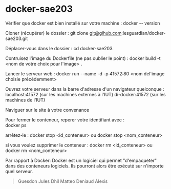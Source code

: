 # docker-sae203

Vérifier que docker est bien installé sur votre machine : 
	docker -- version

Cloner (récupérer) le dossier : 
	git clone git@gihub.com:lesguardian/docker-sae203.git

Déplacer-vous dans le dossier :
	cd docker-sae203

Contruisez l'image du Dockerfile (ne pas oublier le point) : 
	docker build -t <nom de votre choix pour l'image> .

Lancer le serveur web :
	docker run --name <nom de votre choix> -d -p 41572:80 <nom del'image choisie précédemment>

Ouvrez votre serveur dans la barre d'adresse d'un navigateur quelconque :
	localhost:41572 (sur les machines externes à l'IUT)
	di-docker:41572 (sur les machines de l'IUT)

Naviguer sur le site à votre convenance 

Pour fermer le conteneur, reperer votre identifiant avec :  
	docker ps

arrêtez-le :
	docker stop <id_conteneur> ou
	docker stop <nom_conteneur>

si vous voulez supprimer le conteneur : 
	docker rm <id_conteneur> ou
	docker rm <nom_conteneur>





 Par rapport à Docker:
	Docker est un logiciel qui permet "d'empaqueter" dans des conteneurs logiciels. Ils pourront alors
	être exécuté sur n'importe quel serveur.








> Guesdon Jules 
> Dhil Matteo 
> Deniaud Alexis
